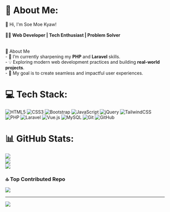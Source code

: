 # 💫 About Me:
👋 Hi, I'm Soe Moe Kyaw!<br><br>👨‍💻 **Web Developer | Tech Enthusiast | Problem Solver**<br><br><br>🚀 About Me<br>- 🌱 I’m currently sharpening my **PHP** and **Laravel** skills.  <br>- 💡 Exploring modern web development practices and building **real-world projects**.  <br>- 🎯 My goal is to create seamless and impactful user experiences.  <br>


# 💻 Tech Stack:
![HTML5](https://img.shields.io/badge/html5-%23E34F26.svg?style=for-the-badge&logo=html5&logoColor=white) ![CSS3](https://img.shields.io/badge/css3-%231572B6.svg?style=for-the-badge&logo=css3&logoColor=white) ![Bootstrap](https://img.shields.io/badge/bootstrap-%238511FA.svg?style=for-the-badge&logo=bootstrap&logoColor=white) ![JavaScript](https://img.shields.io/badge/javascript-%23323330.svg?style=for-the-badge&logo=javascript&logoColor=%23F7DF1E) ![jQuery](https://img.shields.io/badge/jquery-%230769AD.svg?style=for-the-badge&logo=jquery&logoColor=white) ![TailwindCSS](https://img.shields.io/badge/tailwindcss-%2338B2AC.svg?style=for-the-badge&logo=tailwind-css&logoColor=white) ![PHP](https://img.shields.io/badge/php-%23777BB4.svg?style=for-the-badge&logo=php&logoColor=white) ![Laravel](https://img.shields.io/badge/laravel-%23FF2D20.svg?style=for-the-badge&logo=laravel&logoColor=white) ![Vue.js](https://img.shields.io/badge/vue.js-%2335495e.svg?style=for-the-badge&logo=vuedotjs&logoColor=%234FC08D) ![MySQL](https://img.shields.io/badge/mysql-4479A1.svg?style=for-the-badge&logo=mysql&logoColor=white) ![Git](https://img.shields.io/badge/git-%23F05033.svg?style=for-the-badge&logo=git&logoColor=white) ![GitHub](https://img.shields.io/badge/github-%23121011.svg?style=for-the-badge&logo=github&logoColor=white)
# 📊 GitHub Stats:
![](https://github-readme-stats.vercel.app/api?username=SoemKyaw&theme=dark&hide_border=false&include_all_commits=false&count_private=false)<br/>
![](https://github-readme-streak-stats.herokuapp.com/?user=SoemKyaw&theme=dark&hide_border=false)<br/>
![](https://github-readme-stats.vercel.app/api/top-langs/?username=SoemKyaw&theme=dark&hide_border=false&include_all_commits=false&count_private=false&layout=compact)

### 🔝 Top Contributed Repo
![](https://github-contributor-stats.vercel.app/api?username=SoemKyaw&limit=5&theme=dark&combine_all_yearly_contributions=true)

---
[![](https://visitcount.itsvg.in/api?id=SoemKyaw&icon=0&color=0)](https://visitcount.itsvg.in)

<!-- Proudly created with GPRM ( https://gprm.itsvg.in ) -->
